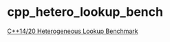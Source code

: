# cpp_hetero_lookup_bench

[C++14/20 Heterogeneous Lookup Benchmark](https://www.codeproject.com/Tips/5255442/Cplusplus14-20-Heterogeneous-Lookup-Benchmark)

